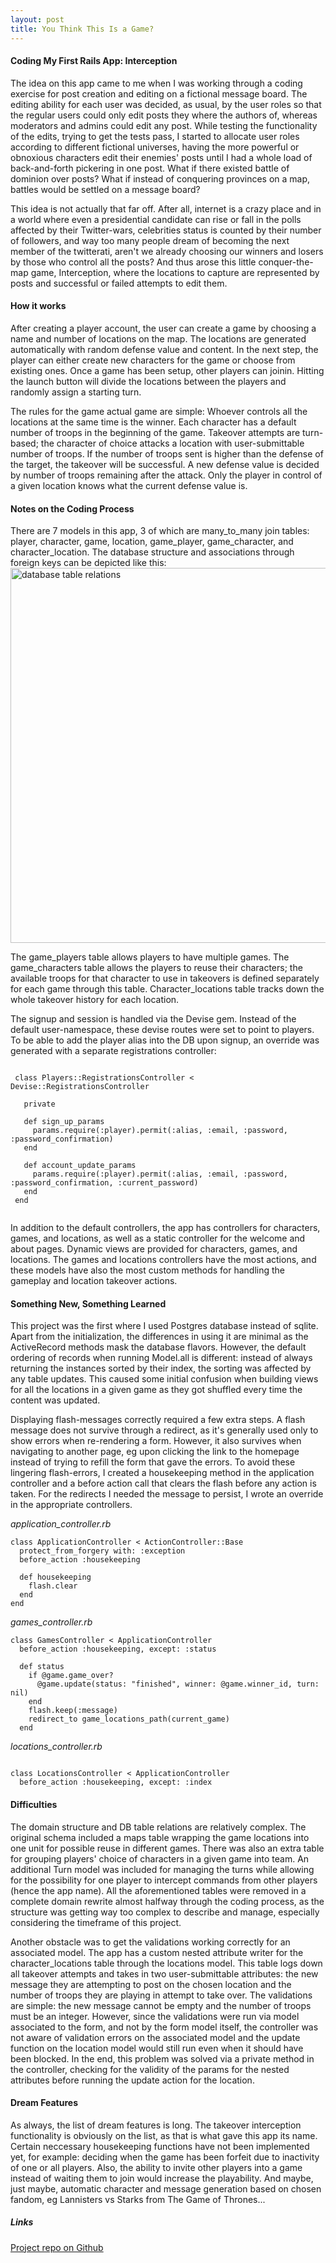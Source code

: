```yaml
---
layout: post
title: You Think This Is a Game?
---
```


#### Coding My First Rails App: Interception      


The idea on this app came to me when I was working through a coding exercise for post creation and editing on a fictional message board. The editing ability for each user was decided, as usual, by the user roles so that the regular users could only edit posts they where the authors of, whereas moderators and admins could edit any post. While testing the functionality of the edits, trying to get the tests pass, I started to allocate user roles according to different fictional universes, having the more powerful or obnoxious characters edit their enemies' posts until I had a whole load of back-and-forth pickering in one post. What if there existed  battle of dominion over posts? What if instead of conquering provinces on a map, battles would be settled on a message board?

This idea is not actually that far off. After all, internet is a crazy place and in a world where even a presidential candidate can rise or fall in the polls affected by their Twitter-wars, celebrities status is counted by their number of followers, and way too many people dream of becoming the next member of the twitterati, aren't we already choosing our winners and losers by those who control all the posts? And thus arose this little conquer-the-map game, Interception, where the locations to capture are represented by posts and successful or failed attempts to edit them.   


#### How it works    

After creating a player account, the user can create a game by choosing a name and number of locations on the map. The locations are generated automatically with random defense value and content. In the next step, the player can either create new characters for the game or choose from existing ones. Once a game has been setup, other players can joinin. Hitting the launch button will divide the locations between the players and randomly assign a starting turn.

The rules for the game actual game are simple: Whoever controls all the locations at the same time is the winner. Each character has a default number of troops in the beginning of the game. Takeover attempts are turn-based; the character of choice attacks a location with user-submittable number of troops. If the number of troops sent is higher than the defense of the target, the takeover will be successful. A new defense value is decided by number of troops remaining after the attack. Only the player in control of a given location knows what the current defense value is.     


#### Notes on the Coding Process    

There are 7 models in this app, 3 of which are many_to_many join tables: player, character, game, location, game_player, game_character, and character_location. The database structure and associations through foreign keys can be depicted like this:
<img src="http://i.imgur.com/CsnKqXA.jpg" style="width: 600px" alt="database table relations">

The game_players table allows players to have multiple games. The game_characters table allows the players to reuse their characters; the available troops for that character to use in takeovers is defined separately for each game through this table. Character_locations table tracks down the whole takeover history for each location.


The signup and session is handled via the Devise gem. Instead of the default user-namespace, these devise routes were set to point to players. To be able to add the player alias into the DB upon signup, an override was generated with a separate registrations controller:  

 <pre><code class="x-long">
 class Players::RegistrationsController < Devise::RegistrationsController

   private

   def sign_up_params
     params.require(:player).permit(:alias, :email, :password, :password_confirmation)
   end

   def account_update_params
     params.require(:player).permit(:alias, :email, :password, :password_confirmation, :current_password)
   end
 end
 </code></pre>

 In addition to the default controllers, the app has controllers for characters, games, and locations, as well as a static controller for the welcome and about pages. Dynamic views are provided for characters, games, and locations. The games and locations controllers have the most actions, and these models have also the most custom methods for handling the gameplay and location takeover actions.       


#### Something New, Something Learned  

This project was the first where I used Postgres database instead of sqlite. Apart from the initialization, the  differences in using it are minimal as the ActiveRecord methods mask the database flavors. However, the default ordering of records when running Model.all is different: instead of always returning the instances sorted by their index, the sorting was affected by any table updates. This caused some initial confusion when building views for all the locations in a given game as they got shuffled every time the content was updated.     

Displaying flash-messages correctly required a few extra steps. A flash message does not survive through a redirect, as it's generally used only to show errors when re-rendering a form. However, it also survives when navigating to another page, eg upon clicking the link to the homepage instead of trying to refill the form that gave the errors. To avoid these lingering flash-errors, I created a housekeeping method in the application controller and a before action call that clears the flash before any action is taken. For the redirects I needed the message to persist, I wrote an override in the appropriate controllers.

_application_controller.rb_
<pre><code class="long">class ApplicationController < ActionController::Base
  protect_from_forgery with: :exception
  before_action :housekeeping

  def housekeeping
    flash.clear
  end  
end
</code></pre>

_games_controller.rb_
<pre><code class="long">class GamesController < ApplicationController
  before_action :housekeeping, except: :status

  def status
    if @game.game_over?
      @game.update(status: "finished", winner: @game.winner_id, turn: nil)
    end
    flash.keep(:message)
    redirect_to game_locations_path(current_game)
  end
</code></pre>

_locations_controller.rb_
<pre><code class="long">
class LocationsController < ApplicationController
  before_action :housekeeping, except: :index
</code></pre>


#### Difficulties   

The domain structure and DB table relations are relatively complex. The original schema included a maps table wrapping the game locations into one unit for possible reuse in different games. There was also an extra table for grouping players' choice of characters in a given game into team. An additional Turn model was included for managing the turns while allowing for the possibility for one player to intercept commands from other players (hence the app name). All the aforementioned tables were removed in a complete domain rewrite almost halfway through the coding process, as the structure was getting way too complex to describe and manage, especially considering the timeframe of this project.  

Another obstacle was to get the validations working correctly for an associated model. The app has a custom nested attribute writer for the character_locations table through the locations model. This table logs down all takeover attempts and takes in two user-submittable attributes: the new message they are attempting to post on the chosen location and the number of troops they are playing in attempt to take over. The validations are simple: the new message cannot be empty and the number of troops must be an integer. However, since the validations were run via model associated to the form, and not by the form model itself, the controller was not aware of validation errors on the associated model and the update function on the location model would still run even when it should have been blocked. In the end, this problem was solved via a private method in the controller, checking for the validity of the params for the nested attributes before running the update action for the location.


#### Dream Features   

As always, the list of dream features is long. The takeover interception functionality is obviously on the list, as that is what gave this app its name. Certain neccessary housekeeping functions have not been implemented yet, for example: deciding when the game has been forfeit due to inactivity of one or all players. Also, the ability to invite other players into a game instead of waiting them to join would increase the playability. And maybe, just maybe, automatic character and message generation based on chosen fandom, eg Lannisters vs Starks from The Game of Thrones...


##### Links

[Project repo on Github](https://github.com/satub/interception-game-app)
